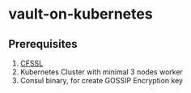 # vault-on-kubernetes

## Prerequisites
1. [CFSSL](https://github.com/cloudflare/cfssl)
2. Kubernetes Cluster with minimal 3 nodes worker
3. Consul binary, for create GOSSIP Encryption key